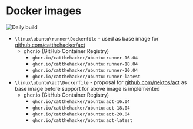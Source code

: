 # Docker images

![Daily build](https://github.com/CatTheHacker/docker-images/workflows/Daily%20build/badge.svg)

- `\linux\ubuntu\runner\Dockerfile` - used as base image for [github.com/catthehacker/act](https://github.com/catthehacker/act)
  - ghcr.io (GitHub Container Registry)
    - `ghcr.io/catthehacker/ubuntu:runner-16.04`
    - `ghcr.io/catthehacker/ubuntu:runner-18.04`
    - `ghcr.io/catthehacker/ubuntu:runner-20.04`
    - `ghcr.io/catthehacker/ubuntu:runner-latest`
- `\linux\ubuntu\act\Dockerfile` - proposal for [github.com/nektos/act](https://github.com/nektos/act) as base image before support for above image is implemented
  - ghcr.io (GitHub Container Registry)
    - `ghcr.io/catthehacker/ubuntu:act-16.04`
    - `ghcr.io/catthehacker/ubuntu:act-18.04`
    - `ghcr.io/catthehacker/ubuntu:act-20.04`
    - `ghcr.io/catthehacker/ubuntu:act-latest`
